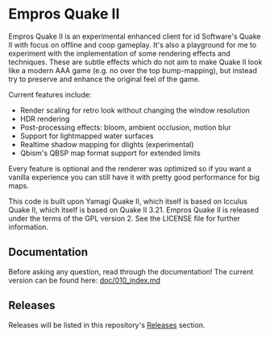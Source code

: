 # Empros Quake II

Empros Quake II is an experimental enhanced client for id Software's Quake
II with focus on offline and coop gameplay. It's also a playground for me to
experiment with the implementation of some rendering effects and techniques.
These are subtle effects which do not aim to make Quake II look
like a modern AAA game (e.g. no over the top bump-mapping),
but instead try to preserve and enhance the original feel of the game.

Current features include:

- Render scaling for retro look without changing the window resolution
- HDR rendering
- Post-processing effects: bloom, ambient occlusion, motion blur
- Support for lightmapped water surfaces
- Realtime shadow mapping for dlights (experimental)
- Qbism's QBSP map format support for extended limits

Every feature is optional and the renderer was optimized so if you want a vanilla experience
you can still have it with pretty good performance for big maps.

This code is built upon Yamagi Quake II, which itself is based
on Icculus Quake II, which itself is based on Quake II 3.21.
Empros Quake II is released under the terms of the GPL version 2. See the
LICENSE file for further information.

## Documentation

Before asking any question, read through the documentation! The current
version can be found here: [doc/010_index.md](doc/010_index.md)

## Releases

Releases will be listed in this repository's [Releases](https://github.com/glhrmfrts/empros-quake2/releases) section.
